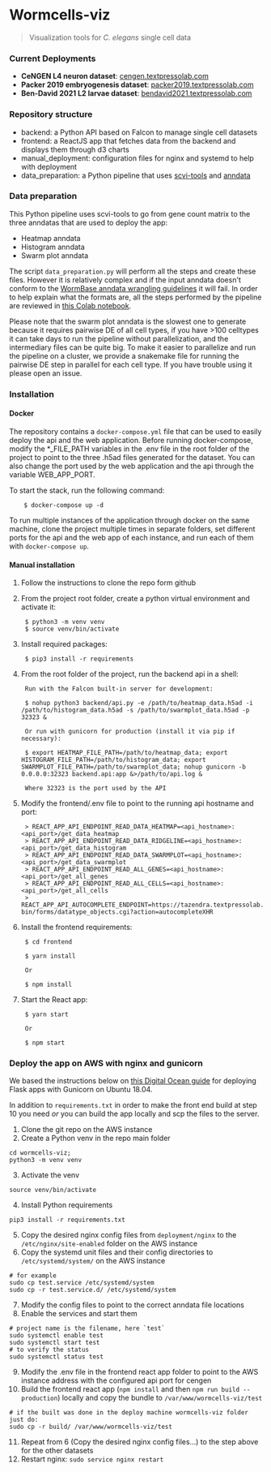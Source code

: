 # Wormcells-viz
> Visualization tools for *C. elegans* single cell data 

### Current Deployments

- **CeNGEN L4 neuron dataset**: [cengen.textpressolab.com](https://cengen.textpressolab.com/)
- **Packer 2019 embryogenesis dataset**: [packer2019.textpressolab.com](https://packer2019.textpressolab.com/)
- **Ben-David 2021 L2 larvae dataset**: [bendavid2021.textpressolab.com](https://bendavid2021.textpressolab.com/)

### Repository structure

- backend: a Python API based on Falcon to manage single cell datasets
- frontend: a ReactJS app that fetches data from the backend and displays them through d3 charts
- manual_deployment: configuration files for nginx and systemd to help with deployment
- data_preparation: a Python pipeline that uses [scvi-tools](https://scvi-tools.org) and [anndata](https://anndata.readthedocs.io)

### Data preparation

This Python pipeline uses scvi-tools to go from gene count matrix to the 
three anndatas that are used to deploy the app:
- Heatmap anndata
- Histogram anndata
- Swarm plot anndata 

The script `data_preparation.py` will perform all the steps and create these files.
However it is relatively complex and if the input anndata doesn't conform to the 
[WormBase anndata wrangling guidelines](https://github.com/WormBase/anndata-wrangling) it will fail.
In order to help explain what the formats are, all the steps performed by the pipeline 
are reviewed in [this Colab notebook](https://colab.research.google.com/github/WormBase/wormcells-notebooks/blob/main/wormcells_viz_pipeline_example.ipynb).

Please note that the swarm plot anndata is the slowest one to generate because it requires pairwise DE of all cell types,
if you have >100 celltypes it can take days to run the pipeline without parallelization, and the intermediary files can be quite big. 
To make it easier to parallelize and run the pipeline on a cluster, we provide a snakemake file for running the pairwise DE step in parallel for each cell type.
If you have trouble using it please open an issue.

### Installation

#### Docker

The repository contains a `docker-compose.yml` file that can be used to easily deploy the api and the web application.
Before running docker-compose, modify the *_FILE_PATH variables in the .env file in the root folder of the project to 
point to the three .h5ad files generated for the dataset. You can also change the port used by the web application and 
the api through the variable WEB_APP_PORT.

To start the stack, run the following command:

        $ docker-compose up -d

To run multiple instances of the application through docker on the same machine, clone the project multiple times in 
separate folders, set different ports for the api and the web app of each instance, and run each of them with 
`docker-compose up`.

#### Manual installation

1. Follow the instructions to clone the repo form github
2. From the project root folder, create a python virtual environment and activate it:
        
        $ python3 -m venv venv
        $ source venv/bin/activate

3. Install required packages:
   
        $ pip3 install -r requirements
   
2. From the root folder of the project, run the backend api in a shell:
   
        Run with the Falcon built-in server for development:
   
        $ nohup python3 backend/api.py -e /path/to/heatmap_data.h5ad -i /path/to/histogram_data.h5ad -s /path/to/swarmplot_data.h5ad -p 32323 &
   
        Or run with gunicorn for production (install it via pip if necessary):

        $ export HEATMAP_FILE_PATH=/path/to/heatmap_data; export HISTOGRAM_FILE_PATH=/path/to/histogram_data; export SWARMPLOT_FILE_PATH=/path/to/swarmplot_data; nohup gunicorn -b 0.0.0.0:32323 backend.api:app &>/path/to/api.log &

        Where 32323 is the port used by the API

3. Modify the frontend/.env file to point to the running api hostname and port:

        > REACT_APP_API_ENDPOINT_READ_DATA_HEATMAP=<api_hostname>:<api_port>/get_data_heatmap
        > REACT_APP_API_ENDPOINT_READ_DATA_RIDGELINE=<api_hostname>:<api_port>/get_data_histogram
        > REACT_APP_API_ENDPOINT_READ_DATA_SWARMPLOT=<api_hostname>:<api_port>/get_data_swarmplot
        > REACT_APP_API_ENDPOINT_READ_ALL_GENES=<api_hostname>:<api_port>/get_all_genes
        > REACT_APP_API_ENDPOINT_READ_ALL_CELLS=<api_hostname>:<api_port>/get_all_cells
        > REACT_APP_API_AUTOCOMPLETE_ENDPOINT=https://tazendra.textpressolab.com/pub/cgi-bin/forms/datatype_objects.cgi?action=autocompleteXHR

4. Install the frontend requirements:

        $ cd frontend
   
        $ yarn install
   
        Or

        $ npm install

5. Start the React app:

        $ yarn start

        Or

        $ npm start
   
### Deploy the app on AWS with nginx and gunicorn

We based the instructions below on [this Digital Ocean guide](https://www.digitalocean.com/community/tutorials/how-to-serve-flask-applications-with-uswgi-and-nginx-on-ubuntu-18-04) for deploying Flask apps with Gunicorn on Ubuntu 18.04. 

In addition to `requirements.txt` in order to make the front end build at step 10 you need _or_ you can build the app locally and scp the files to the server.

1. Clone the git repo on the AWS instance
2. Create a Python venv in the repo main folder
```
cd wormcells-viz;
python3 -m venv venv
```
3. Activate the venv
```
source venv/bin/activate
```
4. Install Python requirements
```
pip3 install -r requirements.txt
```
5. Copy the desired nginx config files from `deployment/nginx` to the `/etc/nginx/site-enabled` folder on the AWS instance
6. Copy the systemd unit files and their config directories to `/etc/systemd/system/` on the AWS instance
```
# for example
sudo cp test.service /etc/systemd/system
sudo cp -r test.service.d/ /etc/systemd/system
```
7. Modify the config files to point to the correct anndata file locations   
8. Enable the services and start them
```
# project name is the filename, here `test`
sudo systemctl enable test
sudo systemctl start test
# to verify the status
sudo systemctl status test
```
9. Modify the .env file in the frontend react app folder to point to the AWS instance address with the configured api port for cengen   
10. Build the frontend react app (`npm install` and then `npm run build --production`) locally and copy the bundle to `/var/www/wormcells-viz/test`
```
# if the built was done in the deploy machine wormcells-viz folder just do:
sudo cp -r build/ /var/www/wormcells-viz/test
```
11. Repeat from 6 (Copy the desired nginx config files...) to the step above for the other datasets
12. Restart nginx: `sudo service nginx restart`
